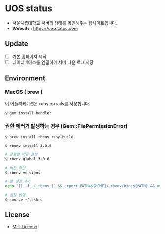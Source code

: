 # UOS status

- 서울시립대학교 서버의 상태를 확인해주는 웹사이트입니다.
- **Website** : https://uosstatus.com

## Update

- [ ] 기본 홈페이지 제작
- [ ] 데이터베이스를 연결하여 서버 다운 로그 저장

## Environment

### MacOS ( brew )

이 어플리케이션은 ruby on rails를 사용합니다.

```bash
$ gem install bundler
```

### 권한 에러가 발생하는 경우 (Gem::FilePermissionError)

```bash
$ brew install rbenv ruby-build

$ rbenv install 3.0.6

# 글로벌 버전 설정
$ rbenv global 3.0.6

# 버전 확인
$ rbenv versions

# 셸 설정 추가
echo '[[ -d ~/.rbenv ]] && export PATH=${HOME}/.rbenv/bin:${PATH} && eval "$(rbenv init -)"' >> ~/.zshrc

# 설정 반영
$ source ~/.zshrc
```

## License

- [MIT License](https://opensource.org/license/mit/)
